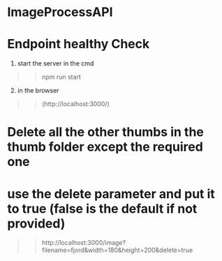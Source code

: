 # ImageProcessAPI

# Endpoint healthy Check 
1. start the server in the cmd
>> npm run start 
2. in the browser 
>> (http://localhost:3000/)


# Delete all the other thumbs in the thumb folder except the required one 
# use the delete parameter and put it to true (false is the default if not provided)
>> http://localhost:3000/image?filename=fjord&width=180&height=200&delete=true



